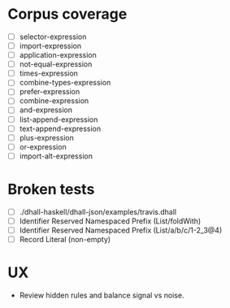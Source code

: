 Corpus coverage
===============

- [ ] selector-expression
- [ ] import-expression
- [ ] application-expression
- [ ] not-equal-expression
- [ ] times-expression
- [ ] combine-types-expression
- [ ] prefer-expression
- [ ] combine-expression
- [ ] and-expression
- [ ] list-append-expression
- [ ] text-append-expression
- [ ] plus-expression
- [ ] or-expression
- [ ] import-alt-expression

Broken tests
============

- [ ] ./dhall-haskell/dhall-json/examples/travis.dhall
- [ ] Identifier Reserved Namespaced Prefix (List/foldWith)
- [ ] Identifier Reserved Namespaced Prefix (List/a/b/c/1-2_3@4)
- [ ] Record Literal (non-empty)

UX
==

- Review hidden rules and balance signal vs noise.
